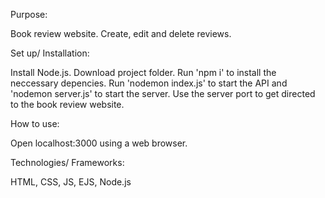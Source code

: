 Purpose:

Book review website. Create, edit and delete reviews.

Set up/ Installation:

Install Node.js. Download project folder. Run 'npm i' to install the neccessary depencies. Run 'nodemon index.js' to start the API and 'nodemon server.js' to start the server. Use the server port to get directed to the book review website.

How to use:

Open localhost:3000 using a web browser.

Technologies/ Frameworks:

HTML, CSS, JS, EJS, Node.js